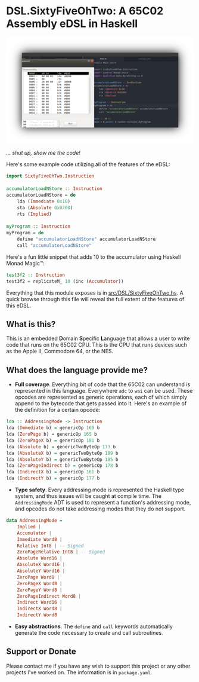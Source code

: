 # DSL.SixtyFiveOhTwo: A 65C02 Assembly eDSL in Haskell

![Example image](https://raw.githubusercontent.com/Aearnus/dsl-sixty-five-oh-two/master/fancy_banner.png)

_... shut up, show me the code!_

Here's some example code utilizing all of the features of the eDSL:

```haskell
import SixtyFiveOhTwo.Instruction

accumulatorLoadNStore :: Instruction
accumulatorLoadNStore = do
    lda (Immediate 0x10)
    sta (Absolute 0x0200)
    rts (Implied)

myProgram :: Instruction
myProgram = do
    define "accumulatorLoadNStore" accumulatorLoadNStore
    call "accumulatorLoadNStore"
```

Here's a fun little snippet that adds 10 to the accumulator using Haskell Monad Magic:tm::

```haskell
test3f2 :: Instruction
test3f2 = replicateM_ 10 (inc (Accumulator))
```

Everything that this module exposes is in [src/DSL/SixtyFiveOhTwo.hs](https://github.com/Aearnus/dsl-sixty-five-oh-two/blob/master/src/DSL/SixtyFiveOhTwo.hs). A quick browse through this file will reveal the full extent of the features of this eDSL.

## What is this?

This is an **e**mbedded **D**omain **S**pecific **L**anguage that allows a user to write code that runs on the 65C02 CPU. This is the CPU that runs devices such as the Apple II, Commodore 64, or the NES.

## What does the language provide me?

* **Full coverage**. Everything bit of code that the 65C02 can understand is represented in this language. Everywhere `adc`  to `wai` can be used. These opcodes are represented as generic operations, each of which simply append to the bytecode that gets passed into it. Here's an example of the definition for a certain opcode:
```haskell
lda :: AddressingMode -> Instruction
lda (Immediate b) = genericOp 169 b
lda (ZeroPage b) = genericOp 165 b
lda (ZeroPageX b) = genericOp 181 b
lda (Absolute b) = genericTwoByteOp 173 b
lda (AbsoluteX b) = genericTwoByteOp 189 b
lda (AbsoluteY b) = genericTwoByteOp 185 b
lda (ZeroPageIndirect b) = genericOp 178 b
lda (IndirectX b) = genericOp 161 b
lda (IndirectY b) = genericOp 177 b
```

* **Type safety**. Every addressing mode is represented the Haskell type system, and thus issues will be caught at compile time. The `AddressingMode` ADT is used to represent a function's addressing mode, and opcodes do not take addressing modes that they do not support.
```haskell
data AddressingMode =
    Implied |
    Accumulator |
    Immediate Word8 |
    Relative Int8 | -- Signed
    ZeroPageRelative Int8 | -- Signed
    Absolute Word16 |
    AbsoluteX Word16 |
    AbsoluteY Word16 |
    ZeroPage Word8 |
    ZeroPageX Word8 |
    ZeroPageY Word8 |
    ZeroPageIndirect Word8 |
    Indirect Word16 |
    IndirectX Word8 |
    IndirectY Word8
```


* **Easy abstractions**. The `define` and `call` keywords automatically generate the code necessary to create and call subroutines.

## Support or Donate

Please contact me if you have any wish to support this project or any other projects I've worked on. The information is in `package.yaml`.
